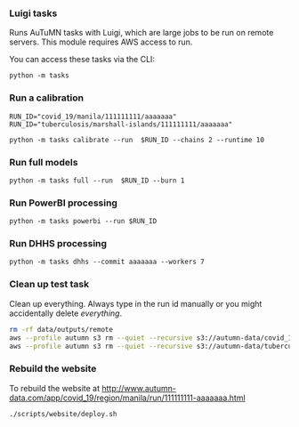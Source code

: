 ### Luigi tasks

Runs AuTuMN tasks with Luigi, which are large jobs to be run on remote servers.
This module requires AWS access to run.

You can access these tasks via the CLI:

```
python -m tasks
```

### Run a calibration

```
RUN_ID="covid_19/manila/111111111/aaaaaaa"
RUN_ID="tuberculosis/marshall-islands/111111111/aaaaaaa"

python -m tasks calibrate --run  $RUN_ID --chains 2 --runtime 10
```

### Run full models

```
python -m tasks full --run  $RUN_ID --burn 1
```

### Run PowerBI processing

```
python -m tasks powerbi --run $RUN_ID
```

### Run DHHS processing

```
python -m tasks dhhs --commit aaaaaaa --workers 7
```

### Clean up test task

Clean up everything. Always type in the run id manually or you might accidentally delete _everything_.

```bash
rm -rf data/outputs/remote
aws --profile autumn s3 rm --quiet --recursive s3://autumn-data/covid_19/manila/111111111/aaaaaaa
aws --profile autumn s3 rm --quiet --recursive s3://autumn-data/tuberculosis/marshall-islands/111111111/aaaaaaa
```

### Rebuild the website

To rebuild the website at http://www.autumn-data.com/app/covid_19/region/manila/run/111111111-aaaaaaa.html

```bash
./scripts/website/deploy.sh
```
